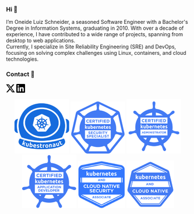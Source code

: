 ### Hi 👋

I’m Oneide Luiz Schneider, a seasoned Software Engineer with a Bachelor's Degree in Information Systems, graduating in 2010. 
With over a decade of experience, I have contributed to a wide range of projects, spanning from desktop to web applications. \
Currently, I specialize in Site Reliability Engineering (SRE) and DevOps, 
focusing on solving complex challenges using Linux, containers, and cloud technologies.

<!--
<p align="center">
<img alt="Kubernetes" src="https://img.shields.io/badge/kubernetes-%23326ce5.svg?style=for-the-badge&logo=kubernetes&logoColor=white"/>    
<img alt="AWS" src="https://img.shields.io/badge/AWS-%23FF9900.svg?style=for-the-badge&logo=amazon-aws&logoColor=white"/>
<img alt="Linux" src="https://img.shields.io/badge/Linux-FCC624?style=for-the-badge&logo=linux&logoColor=black">  
<img alt="Docker" src="https://img.shields.io/badge/docker-%230db7ed.svg?style=for-the-badge&logo=docker&logoColor=white"/>  
<img alt="Google Cloud" src="https://img.shields.io/badge/GoogleCloud-%234285F4.svg?style=for-the-badge&logo=google-cloud&logoColor=white"/>  
<img alt="Rancher" src="https://img.shields.io/badge/rancher-%230075A8.svg?style=for-the-badge&logo=rancher&logoColor=white"/>
  
<img alt="Java" src="https://img.shields.io/badge/java-%23ED8B00.svg?style=for-the-badge&logo=java&logoColor=white"/>
<img alt="Spring" src="https://img.shields.io/badge/spring-%236DB33F.svg?style=for-the-badge&logo=spring&logoColor=white"/>    
<img alt="Postgres" src ="https://img.shields.io/badge/postgres-%23316192.svg?style=for-the-badge&logo=postgresql&logoColor=white"/>  
<img alt="MongoDB" src ="https://img.shields.io/badge/MongoDB-%234ea94b.svg?style=for-the-badge&logo=mongodb&logoColor=white"/>
<img alt="Redis" src="https://img.shields.io/badge/redis-%23DD0031.svg?style=for-the-badge&logo=redis&logoColor=white"/>
  
<img alt="Git" src="https://img.shields.io/badge/git-%23F05033.svg?style=for-the-badge&logo=git&logoColor=white"/>  
</p>
-->

### Contact 💬

[![X Badge](https://raw.githubusercontent.com/OneideLuizSchneider/OneideLuizSchneider/master/assets/x.png)](https://twitter.com/oneideschneider)
[![Linkedin Badge](https://raw.githubusercontent.com/OneideLuizSchneider/OneideLuizSchneider/master/assets/linkedin.png)](https://www.linkedin.com/in/oneideluizschneider)


<p align="center">
<img src="https://raw.githubusercontent.com/OneideLuizSchneider/OneideLuizSchneider/master/assets/kubestronaut.png" width="150">
  
<img src="https://raw.githubusercontent.com/OneideLuizSchneider/OneideLuizSchneider/master/assets/kubernetes-cks-color.png" width="150">
  
<img src="https://raw.githubusercontent.com/OneideLuizSchneider/OneideLuizSchneider/master/assets/kubernetes-cka-color.png" width="150">

<img src="https://raw.githubusercontent.com/OneideLuizSchneider/OneideLuizSchneider/master/assets/kubernetes-ckad-color.png" width="150">

<img src="https://raw.githubusercontent.com/OneideLuizSchneider/OneideLuizSchneider/master/assets/kubernetes-kcsa-color.png" width="130">

<img src="https://raw.githubusercontent.com/OneideLuizSchneider/OneideLuizSchneider/master/assets/kubernetes-kcna-color2.png" width="130">

</p>

<!--
**OneideLuizSchneider/OneideLuizSchneider** is a ✨ _special_ ✨ repository because its `README.md` (this file) appears on your GitHub profile.
[![Gitlab Badge](https://img.shields.io/badge/-Gitlab-black?style=flat-square&labelColor=black&logo=gitlab&logoColor=white&link=https://gitlab.com/oneideluizschneider)](https://gitlab.com/oneideluizschneider)
Here are some ideas to get you started:

- 🔭 I’m currently working on ...
- 🌱 I’m currently learning ...
- 👯 I’m looking to collaborate on ...
- 🤔 I’m looking for help with ...
- 💬 Ask me about ...
- 📫 How to reach me: ...
- 😄 Pronouns: ...
- ⚡ Fun fact: ...
-->
